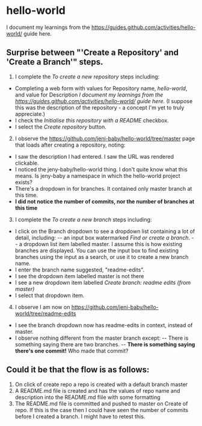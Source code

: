 # hello-world
I document my learnings from the https://guides.github.com/activities/hello-world/ guide here.

## Surprise between "'Create a Repository' and 'Create a Branch'" steps.
1. I complete the *To create a new repository* steps including:
- Completing a web form with values for Repository name, *hello-world*, and value for Description *I document my learnings from the https://guides.github.com/activities/hello-world/ guide here.* (I suppose this was the description of the repository - a concept I'm yet to truly appreciate.)
- I check the *Initialise this repository with a README* checkbox.
- I select the *Create repository* button.
2. I observe the https://github.com/jeni-baby/hello-world/tree/master page that loads after creating a repository, noting:
- I saw the description I had entered. I saw the URL was rendered clickable.
- I noticed the jeny-baby/hello-world thing. I don't quite know what this means. Is jeny-baby a namespace in which the hello-world project exists?
- There's a dropdown in for branches. It contained only master branch at this time.
- **I did not notice the number of commits, nor the number of branches at this time**
3. I complete the *To create a new branch* steps including:
- I click on the Branch dropdown to see a dropdown list containing a lot of detail, including:
-- an input box watermarked *Find or create a branch*. 
-- a dropdown list item labelled master. I assume this is how existing branches are displayed. You can use the input box to find existing branches using the input as a search, or use it to create a new branch name.
- I enter the branch name suggested, "readme-edits".
- I see the dropdown item labelled master is not there
- I see a new dropdown item labelled *Create branch: readme edits (from master)*
- I select that dropdown item. 
4. I observe I am now on https://github.com/jeni-baby/hello-world/tree/readme-edits 
- I see the branch dropdown now has readme-edits in context, instead of master.
- I observe nothing different from the master branch except:
-- There is something saying there are two branches. 
-- **There is something saying there's one commit!**
Who made that commit?

## Could it be that the flow is as follows:
1. On click of create repo a repo is created with a default branch master
2. A README.md file is created and has the values of repo name and description into the README.md flile with some formatting
3. The README.md file is committed and pushed to master on Create of repo.
If this is the case then I could have seen the number of commits before I created a branch. I might have to retest this.
